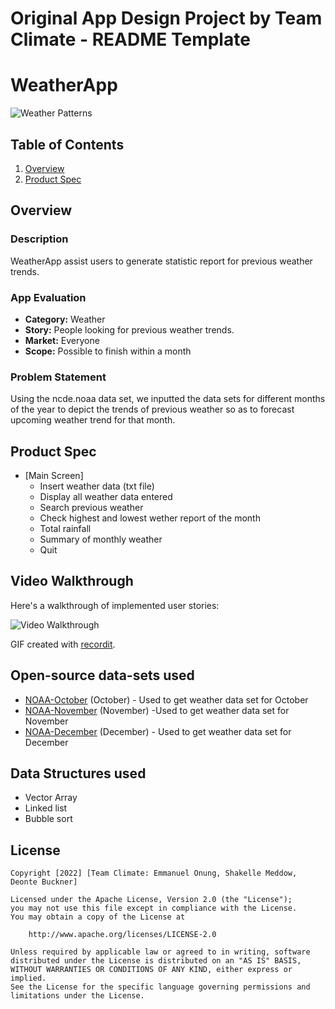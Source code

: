 Original App Design Project by Team Climate - README Template
===

# WeatherApp
![Weather Patterns](https://user-images.githubusercontent.com/96958674/164300424-4db609b5-6757-4ade-870b-e91e62c0bd8b.jpg)


## Table of Contents
1. [Overview](#Overview)
2. [Product Spec](#Product-Spec)

## Overview

### Description
WeatherApp assist users to generate statistic report for previous weather trends.

### App Evaluation
- **Category:** Weather
- **Story:** People looking for previous weather trends.
- **Market:** Everyone
- **Scope:** Possible to finish within a month

### Problem Statement 
Using the ncde.noaa data set, we inputted the data sets for different months of the year to depict the trends of previous weather so as to forecast upcoming weather trend for that month.

## Product Spec
* [Main Screen]
   * Insert weather data (txt file)
   * Display all weather data entered
   * Search previous weather
   * Check highest and lowest wether report of the month
   * Total rainfall
   * Summary of monthly weather
   * Quit

## Video Walkthrough

Here's a walkthrough of implemented user stories:

<img src='https://recordit.co/K9W83wkrh9.gif' title='Video Walkthrough' width='' alt='Video Walkthrough' />

GIF created with [recordit](https://recordit.co).


## Open-source data-sets used

- [NOAA-October](https://www.ncdc.noaa.gov/cdo-web/quickdata) (October) - Used to get weather data set for October
- [NOAA-November](https://www.ncdc.noaa.gov/cdo-web/quickdata) (November) -Used to get weather data set for November
- [NOAA-December](https://www.ncdc.noaa.gov/cdo-web/quickdata) (December) - Used to get weather data set for December


## Data Structures used
- Vector Array
- Linked list
- Bubble sort

## License

    Copyright [2022] [Team Climate: Emmanuel Onung, Shakelle Meddow, Deonte Buckner]

    Licensed under the Apache License, Version 2.0 (the "License");
    you may not use this file except in compliance with the License.
    You may obtain a copy of the License at

        http://www.apache.org/licenses/LICENSE-2.0

    Unless required by applicable law or agreed to in writing, software
    distributed under the License is distributed on an "AS IS" BASIS,
    WITHOUT WARRANTIES OR CONDITIONS OF ANY KIND, either express or implied.
    See the License for the specific language governing permissions and
    limitations under the License.

